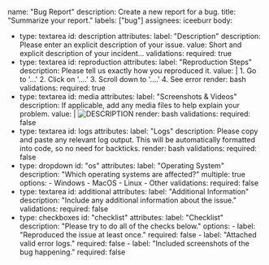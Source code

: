 name: "Bug Report"
description: Create a new report for a bug.
title: "Summarize your report."
labels: ["bug"]
assignees: iceeburr
body:
  - type: textarea
    id: description
    attributes:
      label: "Description"
      description: Please enter an explicit description of your issue.
      value: Short and explicit description of your incident...
    validations:
      required: true
  - type: textarea
    id: reproduction
    attributes:
      label: "Reproduction Steps"
      description: Please tell us exactly how you reproduced it.
      value: |
        1. Go to '...'
        2. Click on '....'
        3. Scroll down to '....'
        4. See error
      render: bash
    validations:
      required: true
  - type: textarea
    id: media
    attributes:
      label: "Screenshots & Videos"
      description: If applicable, add any media files to help explain your problem.
      value: |
        ![DESCRIPTION](LINK.png)
      render: bash
    validations:
      required: false
  - type: textarea
    id: logs
    attributes:
      label: "Logs"
      description: Please copy and paste any relevant log output. This will be automatically formatted into code, so no need for backticks.
      render: bash
    validations:
      required: false
  - type: dropdown
    id: "os"
    attributes:
      label: "Operating System"
      description: "Which operating systems are affected?"
      multiple: true
      options:
        - Windows
        - MacOS
        - Linux
        - Other
    validations:
      required: false
  - type: textarea
    id: additional
    attributes:
      label: "Additional Information"
      description: "Include any additional information about the issue."
    validations:
      required: false
  - type: checkboxes
    id: "checklist"
    attributes:
      label: "Checklist"
      description: "Please try to do all of the checks below."
      options:
        - label: "Reproduced the issue at least once."
          required: false
        - label: "Attached valid error logs."
          required: false
        - label: "Included screenshots of the bug happening."
          required: false